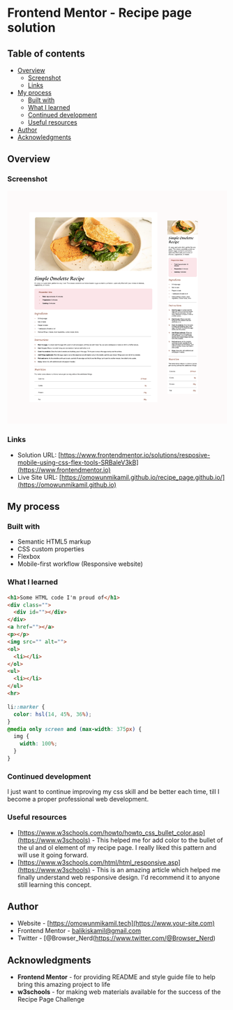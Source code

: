 # Frontend Mentor - Recipe page solution

## Table of contents

- [Overview](#overview)
  - [Screenshot](#screenshot)
  - [Links](#links)
- [My process](#my-process)
  - [Built with](#built-with)
  - [What I learned](#what-i-learned)
  - [Continued development](#continued-development)
  - [Useful resources](#useful-resources)
- [Author](#author)
- [Acknowledgments](#acknowledgments)

## Overview

### Screenshot

<img src="assets/images/README-image.png" alt="Project Screenshot">


### Links

- Solution URL: [https://www.frontendmentor.io/solutions/resposive-mobile-using-css-flex-tools-SRBaleV3kB](https://www.frontendmentor.io)
- Live Site URL: [https://omowunmikamil.github.io/recipe_page.github.io/](https://omowunmikamil.github.io)

## My process

### Built with

- Semantic HTML5 markup
- CSS custom properties
- Flexbox
- Mobile-first workflow (Responsive website)

### What I learned

```html
<h1>Some HTML code I'm proud of</h1>
<div class="">
  <div id=""></div>
</div>
<a href=""></a>
<p></p>
<img src="" alt="">
<ol>
  <li></li>
</ol>
<ul>
  <li></li>
</ul>
<hr>
```
```css
li::marker {
  color: hsl(14, 45%, 36%);
}
@media only screen and (max-width: 375px) {
  img {
    width: 100%;
  }
}
```

### Continued development

I just want to continue improving my css skill and be better each time, till I become a proper professional web development.

### Useful resources

- [https://www.w3schools.com/howto/howto_css_bullet_color.asp](https://www.w3schools) - This helped me for add color to the bullet of the ul and ol element of my recipe page. I really liked this pattern and will use it going forward.
- [https://www.w3schools.com/html/html_responsive.asp](https://www.w3schools) - This is an amazing article which helped me finally understand web responsive design. I'd recommend it to anyone still learning this concept.

## Author

- Website - [https://omowunmikamil.tech](https://www.your-site.com)
- Frontend Mentor - [balikiskamil@gmail.com](https://www.frontendmentor.io/profile/yourusername)
- Twitter - [@Browser_Nerd(https://www.twitter.com/@Browser_Nerd)

## Acknowledgments
- **Frontend Mentor** - for providing README and style guide file to help bring this amazing project to life
- **w3schools** - for making web materials available for the success of the Recipe Page Challenge
